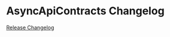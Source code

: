 # AsyncApiContracts Changelog

[Release Changelog](https://github.com/spryker-projects/async-api-contracts/releases)
